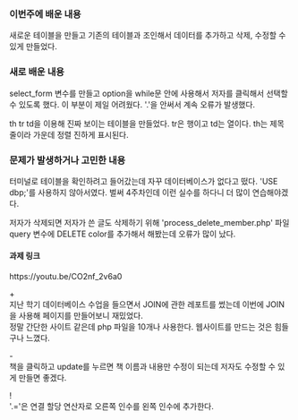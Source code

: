 <h3>이번주에 배운 내용</h3>
<p>
  새로운 테이블을 만들고 기존의 테이블과 조인해서  데이터를 추가하고 삭제, 수정할 수 있게 만들었다.
</p>
<h3>새로 배운 내용</h3>
<p>
  select_form 변수를 만들고 option을 while문 안에 사용해서 저자를 클릭해서 선택할 수 있도록 했다. 
  이 부분이 제일 어려웠다. '.'을 안써서 계속 오류가 발생했다.
</p>
<p>
  th tr td을 이용해 진짜 보이는 테이블을 만들었다. tr은 행이고 td는 열이다. th는 제목줄이라 가운데 정렬 진하게 표시된다.
</p>

<p>
<h3>문제가 발생하거나 고민한 내용</h3>
  터미널로 테이블을 확인하려고 들어갔는데 자꾸 데이터베이스가 없다고 떴다. 'USE dbp;'를 사용하지 않아서였다.
  벌써 4주차인데 이런 실수를 하다니 더 많이 연습해야겠다. <br>

  저자가 삭제되면 저자가 쓴 글도 삭제하기 위해 'process_delete_member.php' 파일 query 변수에 DELETE color를 추가해서 해봤는데 오류가 많이 났다. 
</p>

<p>
<h4>과제 링크</h4>
  https://youtu.be/CO2nf_2v6a0
</p>

<p>
  + <br>
    지난 학기 데이터베이스 수업을 들으면서 JOIN에 관한 레포트를 썼는데 이번에 JOIN을 사용해 페이지를 만들어보니 재밌었다.<br>
  정말 간단한 사이트 같은데 php 파일을 10개나 사용한다. 웹사이트를 만드는 것은 힘들구나 느꼈다. <br>
  
  \- <br>
    책을 클릭하고 update를 누르면 책 이름과 내용만 수정이 되는데 저자도 수정할 수 있게 만들면 좋겠다. <br>

  \! <br>
    '.='은 연결 할당 연산자로 오른쪽 인수를 왼쪽 인수에 추가한다.

</p>
